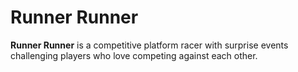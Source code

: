 # Runner Runner
**Runner Runner** is a competitive platform racer with surprise events challenging players who love competing against each other.

